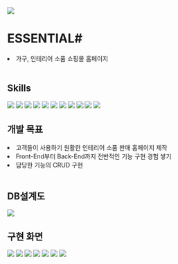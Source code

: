 <img src="https://capsule-render.vercel.app/api?type=waving&color=1C8394&height=300&section=header&text=ESSENTIAL&fontColor=ffffff&fontSize=90" />
<h1>ESSENTIAL#</h1>
<li>가구, 인테리어 소품 쇼핑몰 홈페이지</li>
<br/>
<h2>Skills</h2>
<span><img src="https://img.shields.io/badge/Java-ED8B00?style=for-the-badge&logo=openjdk&logoColor=white"/> </span>
<span><img src="https://img.shields.io/badge/HTML5-E34F26?style=for-the-badge&logo=html5&logoColor=white"/></span>
<span><img src="https://img.shields.io/badge/CSS3-1572B6?style=for-the-badge&logo=css3&logoColor=white"/></span>
<span><img src="https://img.shields.io/badge/JavaScript-F7DF1E?style=for-the-badge&logo=JavaScript&logoColor=white"/></span>
<span><img src="https://img.shields.io/badge/React-20232A?style=for-the-badge&logo=react&logoColor=61DAFB"/></span>
<span><img src="https://img.shields.io/badge/Axios-5A29E4?logo=axios&logoColor=fff&style=for-the-badge"/></span>
<span><img src="https://img.shields.io/badge/Node.js-43853D?style=for-the-badge&logo=node.js&logoColor=white"/></span>
<span><img src="https://img.shields.io/badge/Oracle-F80000?logo=oracle&logoColor=fff&style=for-the-badge"/></span>
<span><img src="https://img.shields.io/badge/Apache%20Maven-C71A36?logo=apachemaven&logoColor=fff&style=for-the-badge"/></span>
<span><img src="https://img.shields.io/badge/Spring%20Boot-6DB33F?logo=springboot&logoColor=fff&style=for-the-badge"/></span>
<span><img src="https://img.shields.io/badge/MyBatis-090909?logo=mybatis&logoColor=fff&style=for-the-badge"/></span>
<br/>
<h2>개발 목표</h2>
<li>고객들이 사용하기 원활한 인테리어 소품 판매 홈페이지 제작</li>
<li>Front-End부터 Back-End까지 전반적인 기능 구현 경험 쌓기</li>
<li>담당한 기능의 CRUD 구현</li>
<br/>
<h2>DB설계도</h2>
<img src="https://github.com/SeongJJun/semi_team_cereal/assets/143981349/e612aa8f-1187-4b88-8a5e-c556d90e92c4"/>
<h2>구현 화면</h2>
<img src="https://github.com/SeongJJun/semi_team_cereal/assets/143981349/f0c88e91-4434-4f6b-90ab-d7861bf2039c"/>
<img src="https://github.com/SeongJJun/semi_team_cereal/assets/143981349/b98025eb-fab2-478a-b2c4-48319d025b9f"/>
<img src="https://github.com/SeongJJun/semi_team_cereal/assets/143981349/26aed806-96ee-4448-bb3e-0ef0d5af3b97"/>
<img src="https://github.com/SeongJJun/semi_team_cereal/assets/143981349/fa176da4-c900-417c-83fa-0beecc6d91f5"/>
<img src="https://github.com/SeongJJun/semi_team_cereal/assets/143981349/ee31e5e9-ae4d-4903-b821-719181c0fcfc"/>
<img src="https://github.com/SeongJJun/semi_team_cereal/assets/143981349/a6e8ecf7-c7b4-41ea-8dff-1dac7ac3a952"/>
<img src="https://capsule-render.vercel.app/api?type=waving&color=ff6289&height=200&section=footer" />

